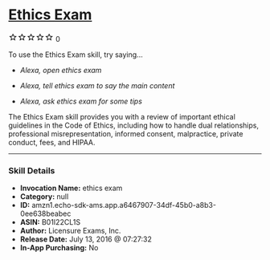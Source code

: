 # [Ethics Exam](http://alexa.amazon.com/#skills/amzn1.echo-sdk-ams.app.a6467907-34df-45b0-a8b3-0ee638beabec)
![0 stars](../../images/ic_star_border_black_18dp_1x.png)![0 stars](../../images/ic_star_border_black_18dp_1x.png)![0 stars](../../images/ic_star_border_black_18dp_1x.png)![0 stars](../../images/ic_star_border_black_18dp_1x.png)![0 stars](../../images/ic_star_border_black_18dp_1x.png) 0

To use the Ethics Exam skill, try saying...

* *Alexa, open ethics exam*

* *Alexa, tell ethics exam to say the main content*

* *Alexa, ask ethics exam for some tips*

The Ethics Exam skill provides you with a review of important ethical guidelines in the Code of Ethics, including how to handle dual relationships, professional misrepresentation, informed consent, malpractice, private conduct, fees, and HIPAA.

***

### Skill Details

* **Invocation Name:** ethics exam
* **Category:** null
* **ID:** amzn1.echo-sdk-ams.app.a6467907-34df-45b0-a8b3-0ee638beabec
* **ASIN:** B01I22CL1S
* **Author:** Licensure Exams, Inc.
* **Release Date:** July 13, 2016 @ 07:27:32
* **In-App Purchasing:** No
